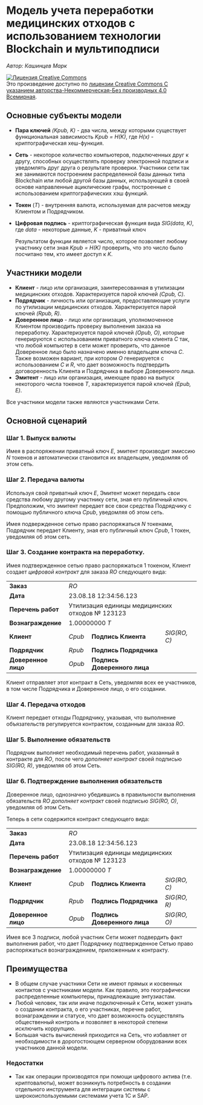 # Модель учета переработки медицинских отходов с использованием технологии Blockchain и мультиподписи
*Автор: Кашинцев Марк*

<a rel="license" href="http://creativecommons.org/licenses/by-nc-nd/4.0/"><img alt="Лицензия Creative Commons" style="border-width:0" src="https://i.creativecommons.org/l/by-nc-nd/4.0/88x31.png" /></a><br />Это произведение доступно по <a rel="license" href="http://creativecommons.org/licenses/by-nc-nd/4.0/">лицензии Creative Commons С указанием авторства-Некоммерческая-Без производных 4.0 Всемирная</a>.

## Основные субъекты модели

* **Пара ключей** *(Kpub, K)* - два числа, между которыми существует функциональная зависимость *Kpub = H(K)*, где *H(x)* - криптографическая хеш-функция.
* **Cеть** - некоторое количество компьютеров, подключенных друг к другу, способных осуществлять проверку электронной подписи и уведомлять друг друга о результате проверки. Участники сети так же занимаются построением распределенной базы данных типа Blockchain или любой другой базы данных, использующей в своей основе направленные ациклические графы, построенные с использованием криптографических хэш функций.
* **Токен** (*T*) - внутренняя валюта, используемая для расчетов между Клиентом и Подрядчиком.
* **Цифровая подпись** - криптографическая функция вида *SIG(data, K)*, где *data* - некоторые данные, *K* - приватный ключ

  Результатом функции является число, которое позволяет любому участнику сети зная *Kpub = H(K)* проверить, что это число было посчитано тем, кто имеет доступ к *K*.

## Участники модели

* **Клиент** - лицо или организация, заинтересованная в утилизации медицинских отходов. Характеризуется парой ключей *(Cpub, C)*.
* **Подрядчик** - личность или организация, предоставляющие услуги по утилизации медицинских отходов. Характеризуется парой ключей *(Rpub, R)*.
* **Доверенное лицо** - лицо или организация, уполномоченное Клиентом производить проверку выполнения заказа на переработку. Характеризуется парой ключей *(Opub, O)*, которые генерируются с использованием приватного ключа клиента *C* так, что любой компьютер в сети может проверить, что данное Доверенное лицо было назначено именно владельцем ключа *C*. Также возможен вариант, при котором *O* генерируется с использованием *C* и *R*, что дает возможность подтвердить договоренность Клиента и Подрядчика в выборе Доверенного лица.
* **Эмитент** - лицо или организация, имеющее право на выпуск некоторого числа токенов *T*, характеризуется парой ключей *(Epub, E)*.

Все участники модели также являются участниками Сети.

## Основной сценарий

### Шаг 1. Выпуск валюты

Имея в распоряжении приватный ключ *E*, эмитент производит эмиссию *N* токенов и автоматически становится их владельцем, уведомляя об этом сеть.

### Шаг 2. Передача валюты

Используя свой приватный ключ *E*, Эмитент может передать свои средства любому другому участнику сети, зная его публичный ключ. Предположим, что эмитент передает все свои средства Подрядчику с помощью публичного ключа *Cpub*, уведомляя об этом сеть.

Имея подвержденное сетью право распоряжаться *N* токенами, Подрядчик передает Клиенту, зная его публичный ключ *Cpub*, 1 токен, уведомляя об этом сеть.

### Шаг 3. Создание контракта на переработку.

Имея подтвержденное сетью право распоряжаться 1 токеном, Клиент создает *цифровой контракт* для заказа *RO* следующего вида:

<table>
  <tbody>
    <tr>
    <td><b>Заказ</b></td>
    <td colspan="3"><i>RO</i></td>
    </tr>
    <tr>
    <td><b>Дата</b></td>
      <td colspan="3">23.08.18 12:34:56.123</td>
    </tr>
    <tr>
    <td><b>Перечень работ</b></td>
      <td colspan="3">Утилизация единицы медицинских отходов № 123123</td>
    </tr>
    <tr>
    <td><b>Вознаграждение</b></td>
    <td colspan="3">1.00000000 <i>T</i></td>
    </tr>
    <tr>
    <td><b>Клиент</b></td>
    <td><i>Cpub</i></td>
    <td><b>Подпись Клиента</b></td>
    <td><i>SIG(RO, C)</i></td>
    </tr>
    <tr>
    <td><b>Подрядчик</b></td>
    <td><i>Rpub</i></td>
    <td><b>Подпись Подрядчика</b></td>
      <td></td>
    </tr>
    <tr>
    <td><b>Доверенное лицо</b></td>
    <td><i>Opub</i></td>
    <td><b>Подпись Доверенного лица</b></td>
      <td></td>
    </tr>
  </tbody>
</table>

Клиент отправляет этот контракт в Сеть, уведомляя всех ее участников, в том числе Подрядчика и Доверенное лицо, о его создании.

### Шаг 4. Передача отходов

Клиент передает отходы Подрядчику, указывая, что выполнение объязательств регулируется контрактом, созданным для заказа *RO*.

### Шаг 5. Выполнение обязательств

Подрядчик выполняет необходимый перечень работ, указанный в контракте для *RO*, после чего *дополняет контракт* своей подписью *SIG(RO, R)*, уведомляя об этом Сеть.

### Шаг 6. Подтверждение выполнения обязательств

Доверенное лицо, однозначно убедившись в правильности выполнения обязательств *RO* *дополняет контракт* своей подписью *SIG(RO, O)*, уведомляя об этом Сеть.

Теперь в сети содержится контракт следующего вида:

<table>
  <tbody>
    <tr>
    <td><b>Заказ</b></td>
    <td colspan="3"><i>RO</i></td>
    </tr>
    <tr>
    <td><b>Дата</b></td>
      <td colspan="3">23.08.18 12:34:56.123</td>
    </tr>
    <tr>
    <td><b>Перечень работ</b></td>
      <td colspan="3">Утилизация единицы медицинских отходов № 123123</td>
    </tr>
    <tr>
    <td><b>Вознаграждение</b></td>
    <td colspan="3">1.00000000 <i>T</i></td>
    </tr>
    <tr>
    <td><b>Клиент</b></td>
    <td><i>Cpub</i></td>
    <td><b>Подпись Клиента</b></td>
    <td><i>SIG(RO, C)</i></td>
    </tr>
    <tr>
    <td><b>Подрядчик</b></td>
    <td><i>Rpub</i></td>
    <td><b>Подпись Подрядчика</b></td>
    <td><i>SIG(RO, R)</i></td>
    </tr>
    <tr>
    <td><b>Доверенное лицо</b></td>
    <td><i>Opub</i></td>
    <td><b>Подпись Доверенного лица</b></td>
    <td><i>SIG(RO, O)</i></td>
    </tr>
  </tbody>
</table>

Имея все 3 подписи, любой участник Сети может подвердить факт выполнения работ, что дает Подрядчику подтвержденное Сетью право распоряжаться вознаграждением, приложенным к контракту.

## Преимущества

* В общем случае участники Сети не имеют прямых и косвенных контактов с участниками модели. Как правило, это географически распределенные компьютеры, принадлежащие энтузиастам.
* Любой человек, так или иначе подключенный к Cети, может узнать о создании контракта, о его участниках, перечне работ, вознаграждении и статусе, что дает возможность осуществлять общественный контроль и позволяет в некоторой степени исключить коррупцию.
* Большая часть вычислений приходится на Сеть, что избавляет от необходимости в дорогостоющем серверном оборудовании всех участников данной модели.

### Недостатки

* Так как операции производятся при помощи цифрового актива (т.е. криптовалюты), может возникнуть потребность в создании отдельного инструмента для интеграции системы с широкоиспользуемыми системами учета 1C и SAP.
